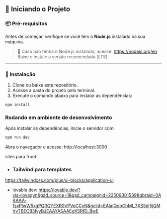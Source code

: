 ## 🚀 Iniciando o Projeto

### 📦 Pré-requisitos

Antes de começar, verifique se você tem o **Node.js** instalado na sua máquina.

> 🔗 Caso não tenha o Node.js instalado, acesse: https://nodejs.org/en  
> Baixe e instale a versão recomendada (LTS).

---

### 📁 Instalação

1. Clone ou baixe este repositório.
2. Acesse a pasta do projeto pelo terminal.
3. Execute o comando abaixo para instalar as dependências:

```bash
npm install
```

### Rodando em ambiente de desenvolvimento
Após instalar as dependências, inicie o servidor com:

```bash
npm run dev
```

Abra o navegador e acesse:
http://localhost:3000

sites para front:
- ### Tailwind para templates
https://tailwindcss.com/plus/ui-blocks/application-ui

- lovable dev:
https://lovable.dev/?via=lovaqyn&gad_source=1&gad_campaignid=22509381539&gbraid=0AAAAA-1sxPlwW5xgPQRQYEXR0VPVeCCvN&gclid=EAIaIQobChMI_7XS5dj5jQMVvTBECB3IvyBJEAAYASAAEgK5RfD_BwE